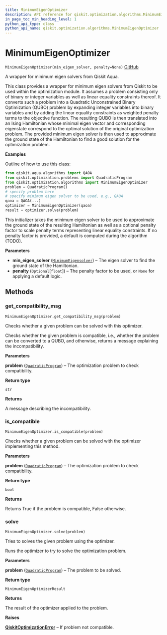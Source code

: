 ```yaml
---
title: MinimumEigenOptimizer
description: API reference for qiskit.optimization.algorithms.MinimumEigenOptimizer
in_page_toc_min_heading_level: 1
python_api_type: class
python_api_name: qiskit.optimization.algorithms.MinimumEigenOptimizer
---
```


# MinimumEigenOptimizer

<span id="qiskit.optimization.algorithms.MinimumEigenOptimizer" />

`MinimumEigenOptimizer(min_eigen_solver, penalty=None)` [GitHub](https://github.com/qiskit-community/qiskit-aqua/tree/stable/0.7/qiskit/optimization/algorithms/minimum_eigen_optimizer.py "view source code")

A wrapper for minimum eigen solvers from Qiskit Aqua.

This class provides a wrapper for minimum eigen solvers from Qiskit to be used within the optimization module. It assumes a problem consisting only of binary or integer variables as well as linear equality constraints thereof. It converts such a problem into a Quadratic Unconstrained Binary Optimization (QUBO) problem by expanding integer variables into binary variables and by adding the linear equality constraints as weighted penalty terms to the objective function. The resulting QUBO is then translated into an Ising Hamiltonian whose minimal eigen vector and corresponding eigenstate correspond to the optimal solution of the original optimization problem. The provided minimum eigen solver is then used to approximate the ground state of the Hamiltonian to find a good solution for the optimization problem.

**Examples**

Outline of how to use this class:

```python
from qiskit.aqua.algorithms import QAOA
from qiskit.optimization.problems import QuadraticProgram
from qiskit.optimization.algorithms import MinimumEigenOptimizer
problem = QuadraticProgram()
# specify problem here
# specify minimum eigen solver to be used, e.g., QAOA
qaoa = QAOA(...)
optimizer = MinimumEigenOptimizer(qaoa)
result = optimizer.solve(problem)
```

This initializer takes the minimum eigen solver to be used to approximate the ground state of the resulting Hamiltonian as well as a optional penalty factor to scale penalty terms representing linear equality constraints. If no penalty factor is provided, a default is computed during the algorithm (TODO).

**Parameters**

*   **min\_eigen\_solver** ([`MinimumEigensolver`](qiskit.aqua.algorithms.MinimumEigensolver "qiskit.aqua.algorithms.minimum_eigen_solvers.minimum_eigen_solver.MinimumEigensolver")) – The eigen solver to find the ground state of the Hamiltonian.
*   **penalty** (`Optional`\[`float`]) – The penalty factor to be used, or `None` for applying a default logic.

## Methods

### get\_compatibility\_msg

<span id="qiskit.optimization.algorithms.MinimumEigenOptimizer.get_compatibility_msg" />

`MinimumEigenOptimizer.get_compatibility_msg(problem)`

Checks whether a given problem can be solved with this optimizer.

Checks whether the given problem is compatible, i.e., whether the problem can be converted to a QUBO, and otherwise, returns a message explaining the incompatibility.

**Parameters**

**problem** ([`QuadraticProgram`](qiskit.optimization.problems.QuadraticProgram "qiskit.optimization.problems.quadratic_program.QuadraticProgram")) – The optimization problem to check compatibility.

**Return type**

`str`

**Returns**

A message describing the incompatibility.

### is\_compatible

<span id="qiskit.optimization.algorithms.MinimumEigenOptimizer.is_compatible" />

`MinimumEigenOptimizer.is_compatible(problem)`

Checks whether a given problem can be solved with the optimizer implementing this method.

**Parameters**

**problem** ([`QuadraticProgram`](qiskit.optimization.problems.QuadraticProgram "qiskit.optimization.problems.quadratic_program.QuadraticProgram")) – The optimization problem to check compatibility.

**Return type**

`bool`

**Returns**

Returns True if the problem is compatible, False otherwise.

### solve

<span id="qiskit.optimization.algorithms.MinimumEigenOptimizer.solve" />

`MinimumEigenOptimizer.solve(problem)`

Tries to solves the given problem using the optimizer.

Runs the optimizer to try to solve the optimization problem.

**Parameters**

**problem** ([`QuadraticProgram`](qiskit.optimization.problems.QuadraticProgram "qiskit.optimization.problems.quadratic_program.QuadraticProgram")) – The problem to be solved.

**Return type**

`MinimumEigenOptimizerResult`

**Returns**

The result of the optimizer applied to the problem.

**Raises**

[**QiskitOptimizationError**](qiskit.optimization.QiskitOptimizationError "qiskit.optimization.QiskitOptimizationError") – If problem not compatible.


